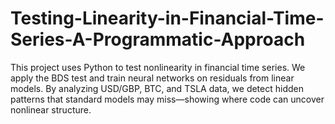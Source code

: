 # Testing-Linearity-in-Financial-Time-Series-A-Programmatic-Approach
This project uses Python to test nonlinearity in financial time series. We apply the BDS test and train neural networks on residuals from linear models. By analyzing USD/GBP, BTC, and TSLA data, we detect hidden patterns that standard models may miss—showing where code can uncover nonlinear structure.
